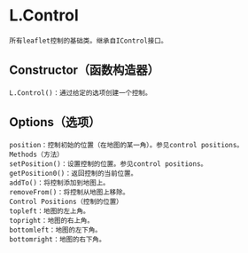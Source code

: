 #   L.Control
    所有leaflet控制的基础类。继承自IControl接口。
##  Constructor（函数构造器）
    L.Control()：通过给定的选项创建一个控制。
##  Options（选项）
    position：控制初始的位置（在地图的某一角）。参见control positions。
    Methods（方法）
    setPosition()：设置控制的位置。参见control positions。
    getPosition0()：返回控制的当前位置。
    addTo()：将控制添加到地图上。
    removeFrom()：将控制从地图上移除。
    Control Positions（控制的位置）
    topleft：地图的左上角。
    topright：地图的右上角。
    bottomleft：地图的左下角。
    bottomright：地图的右下角。
